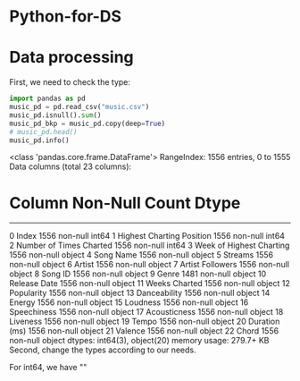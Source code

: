 # Python-for-DS
# Data processing
First, we need to check the type:
```Python
import pandas as pd
music_pd = pd.read_csv("music.csv")
music_pd.isnull().sum()
music_pd_bkp = music_pd.copy(deep=True)
# music_pd.head()
music_pd.info()
```
<class 'pandas.core.frame.DataFrame'>
RangeIndex: 1556 entries, 0 to 1555
Data columns (total 23 columns):
 #   Column                     Non-Null Count  Dtype 
---  ------                     --------------  ----- 
 0   Index                      1556 non-null   int64 
 1   Highest Charting Position  1556 non-null   int64 
 2   Number of Times Charted    1556 non-null   int64 
 3   Week of Highest Charting   1556 non-null   object
 4   Song Name                  1556 non-null   object
 5   Streams                    1556 non-null   object
 6   Artist                     1556 non-null   object
 7   Artist Followers           1556 non-null   object
 8   Song ID                    1556 non-null   object
 9   Genre                      1481 non-null   object
 10  Release Date               1556 non-null   object
 11  Weeks Charted              1556 non-null   object
 12  Popularity                 1556 non-null   object
 13  Danceability               1556 non-null   object
 14  Energy                     1556 non-null   object
 15  Loudness                   1556 non-null   object
 16  Speechiness                1556 non-null   object
 17  Acousticness               1556 non-null   object
 18  Liveness                   1556 non-null   object
 19  Tempo                      1556 non-null   object
 20  Duration (ms)              1556 non-null   object
 21  Valence                    1556 non-null   object
 22  Chord                      1556 non-null   object
dtypes: int64(3), object(20)
memory usage: 279.7+ KB
Second, change the types according to our needs.

For int64, we have ""

